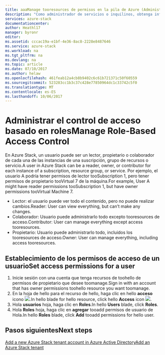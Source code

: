 ```yaml
---
title: aaaManage tooresources de permisos en la pila de Azure (Administrador de servicios e inquilino) por usuario | Documentos de Microsoft
description: "Como administrador de servicios o inquilinos, obtenga información acerca de cómo toomanage permisos de RBAC."
services: azure-stack
documentationcenter: 
author: Heathl17
manager: byronr
editor: 
ms.assetid: cccac19a-e1bf-4e36-8ac8-2228e8487646
ms.service: azure-stack
ms.workload: na
ms.tgt_pltfrm: na
ms.devlang: na
ms.topic: article
ms.date: 07/10/2017
ms.author: helaw
ms.openlocfilehash: 461feab12a4cb8b9402c6c61b721371c50f60559
ms.sourcegitcommit: 523283cc1b3c37c428e77850964dc1c33742c5f0
ms.translationtype: MT
ms.contentlocale: es-ES
ms.lasthandoff: 10/06/2017
---
```

# <a name="manage-role-based-access-control"></a><span data-ttu-id="95a20-103">Administrar el control de acceso basado en roles</span><span class="sxs-lookup"><span data-stu-id="95a20-103">Manage Role-Based Access Control</span></span>
<span data-ttu-id="95a20-104">En Azure Stack, un usuario puede ser un lector, propietario o colaborador de cada una de las instancias de una suscripción, grupo de recursos o servicio.</span><span class="sxs-lookup"><span data-stu-id="95a20-104">A user in Azure Stack can be a reader, owner, or contributor for each instance of a subscription, resource group, or service.</span></span> <span data-ttu-id="95a20-105">Por ejemplo, el usuario A podría tener permisos de lector tooSubscription 1, pero tener permisos de propietario tooVirtual 7 de la máquina.</span><span class="sxs-lookup"><span data-stu-id="95a20-105">For example, User A might have reader permissions tooSubscription 1, but have owner permissions tooVirtual Machine 7.</span></span>

* <span data-ttu-id="95a20-106">Lector: el usuario puede ver todo el contenido, pero no puede realizar cambios.</span><span class="sxs-lookup"><span data-stu-id="95a20-106">Reader: User can view everything, but can’t make any changes.</span></span>
* <span data-ttu-id="95a20-107">Colaborador: Usuario puede administrarlo todo excepto tooresources de acceso.</span><span class="sxs-lookup"><span data-stu-id="95a20-107">Contributor: User can manage everything except access tooresources.</span></span>
* <span data-ttu-id="95a20-108">Propietario: Usuario puede administrarlo todo, incluidos los tooresources de acceso.</span><span class="sxs-lookup"><span data-stu-id="95a20-108">Owner: User can manage everything, including access tooresources.</span></span>

## <a name="set-access-permissions-for-a-user"></a><span data-ttu-id="95a20-109">Establecimiento de los permisos de acceso de un usuario</span><span class="sxs-lookup"><span data-stu-id="95a20-109">Set access permissions for a user</span></span>
1. <span data-ttu-id="95a20-110">Inicie sesión con una cuenta que tenga recursos de toohello de permisos de propietario que desee toomanage.</span><span class="sxs-lookup"><span data-stu-id="95a20-110">Sign in with an account that has owner permissions toohello resource you want toomanage.</span></span>
2. <span data-ttu-id="95a20-111">En la hoja de hello para el recurso de hello, haga clic en hello **acceso** icono ![](media/azure-stack-manage-permissions/image1.png).</span><span class="sxs-lookup"><span data-stu-id="95a20-111">In hello blade for hello resource, click hello **Access** icon ![](media/azure-stack-manage-permissions/image1.png).</span></span>
3. <span data-ttu-id="95a20-112">Hola **usuarios** hoja, haga clic en **Roles**.</span><span class="sxs-lookup"><span data-stu-id="95a20-112">In hello **Users** blade, click **Roles**.</span></span>
4. <span data-ttu-id="95a20-113">Hola **Roles** hoja, haga clic en **agregar** tooadd permisos de usuario de Hola.</span><span class="sxs-lookup"><span data-stu-id="95a20-113">In hello **Roles** blade, click **Add** tooadd permissions for hello user.</span></span>

## <a name="next-steps"></a><span data-ttu-id="95a20-114">Pasos siguientes</span><span class="sxs-lookup"><span data-stu-id="95a20-114">Next steps</span></span>
[<span data-ttu-id="95a20-115">Add a new Azure Stack tenant account in Azure Active Directory</span><span class="sxs-lookup"><span data-stu-id="95a20-115">Add an Azure Stack tenant</span></span>](azure-stack-add-new-user-aad.md)

